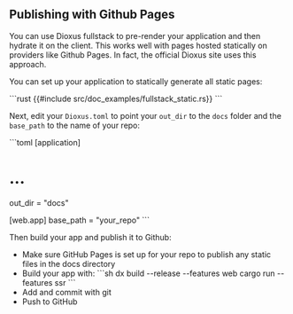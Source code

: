 ## Publishing with Github Pages

You can use Dioxus fullstack to pre-render your application and then hydrate it on the client. This works well with pages hosted statically on providers like Github Pages. In fact, the official Dioxus site uses this approach.

You can set up your application to statically generate all static pages:

\```rust
{{#include src/doc_examples/fullstack_static.rs}}
\```

Next, edit your `Dioxus.toml` to point your `out_dir` to the `docs` folder and the `base_path` to the name of your repo:

\```toml
[application]
# ...
out_dir = "docs"

[web.app]
base_path = "your_repo"
\```

Then build your app and publish it to Github:

- Make sure GitHub Pages is set up for your repo to publish any static files in the docs directory
- Build your app with:
\```sh
dx build --release --features web
cargo run --features ssr
\```
- Add and commit with git
- Push to GitHub
